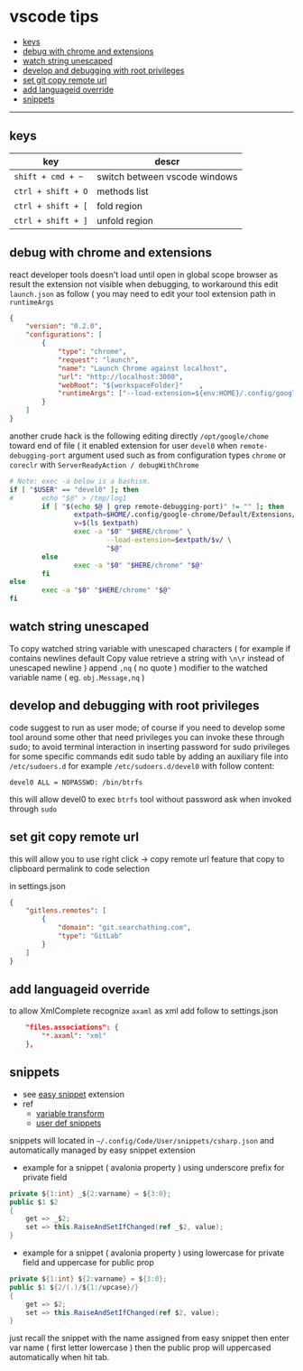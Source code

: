 # vscode tips

<!-- TOC -->
* [keys](#keys)
* [debug with chrome and extensions](#debug-with-chrome-and-extensions)
* [watch string unescaped](#watch-string-unescaped)
* [develop and debugging with root privileges](#develop-and-debugging-with-root-privileges)
* [set git copy remote url](#set-git-copy-remote-url)
* [add languageid override](#add-languageid-override)
* [snippets](#snippets)
<!-- TOCEND -->

<hr/>

## keys

| key | descr |
|---|---|
| `shift + cmd + ~` | switch between vscode windows |
| `ctrl + shift + O` | methods list |
| `ctrl + shift + [` | fold region |
| `ctrl + shift + ]` | unfold region |

## debug with chrome and extensions

react developer tools doesn't load until open in global scope browser as result the extension not visible when debugging, to workaround this edit `launch.json` as follow ( you may need to edit your tool extension path in `runtimeArgs`

```json
{   
    "version": "0.2.0",
    "configurations": [                
        {
            "type": "chrome",
            "request": "launch",
            "name": "Launch Chrome against localhost",
            "url": "http://localhost:3000",
            "webRoot": "${workspaceFolder}"    ,
            "runtimeArgs": ["--load-extension=${env:HOME}/.config/google-chrome/Default/Extensions/fmkadmapgofadopljbjfkapdkoienihi/4.2.0_0/"]
        }
    ]
}
```

another crude hack is the following editing directly `/opt/google/chome` toward end of file ( it enabled extension for user `devel0` when `remote-debugging-port` argument used such as from configuration types `chrome` or `coreclr` with `ServerReadyAction / debugWithChrome`

```sh
# Note: exec -a below is a bashism.
if [ "$USER" == "devel0" ]; then
#       echo "$@" > /tmp/log1
        if [ "$(echo $@ | grep remote-debugging-port)" != "" ]; then                
                extpath=$HOME/.config/google-chrome/Default/Extensions/fmkadmapgofadopljbjfkapdkoienihi
                v=$(ls $extpath)
                exec -a "$0" "$HERE/chrome" \
                        --load-extension=$extpath/$v/ \
                        "$@"
        else
                exec -a "$0" "$HERE/chrome" "$@"
        fi
else
        exec -a "$0" "$HERE/chrome" "$@"
fi
```

## watch string unescaped

To copy watched string variable with unescaped characters ( for example if contains newlines default Copy value retrieve a string with `\n\r` instead of unescaped newline ) append `,nq` ( no quote ) modifier to the watched variable name ( eg. `obj.Message,nq` )

## develop and debugging with root privileges

code suggest to run as user mode; of course if you need to develop some tool around some other that need privileges you can invoke these through sudo; to avoid terminal interaction in inserting password for sudo privileges for some specific commands edit sudo table by adding an auxiliary file into `/etc/sudoers.d` for example `/etc/sudoers.d/devel0` with follow content:

```
devel0 ALL = NOPASSWD: /bin/btrfs
```

this will allow devel0 to exec `btrfs` tool without password ask when invoked through `sudo`

## set git copy remote url

this will allow you to use right click -> copy remote url feature that copy to clipboard permalink to code selection

in settings.json

```json
{
    "gitlens.remotes": [
        {
            "domain": "git.searchathing.com",
            "type": "GitLab"
        }
    ]
}
```

## add languageid override

to allow XmlComplete recognize `axaml` as xml add follow to settings.json

```json
    "files.associations": {
        "*.axaml": "xml"
    },
```

## snippets

- see [easy snippet](https://marketplace.visualstudio.com/items?itemName=inu1255.easy-snippet) extension
- ref
    - [variable transform](https://code.visualstudio.com/docs/editor/userdefinedsnippets#_variable-transforms)
    - [user def snippets](https://code.visualstudio.com/docs/editor/userdefinedsnippets)

snippets will located in `~/.config/Code/User/snippets/csharp.json` and automatically managed by easy snippet extension

- example for a snippet ( avalonia property ) using underscore prefix for private field

```csharp
private ${1:int} _${2:varname} = ${3:0};
public $1 $2
{
    get => _$2;
    set => this.RaiseAndSetIfChanged(ref _$2, value);
}
```

- example for a snippet ( avalonia property ) using lowercase for private field and uppercase for public prop

```csharp
private ${1:int} ${2:varname} = ${3:0};
public $1 ${2/(.)/${1:/upcase}/}
{
    get => $2;
    set => this.RaiseAndSetIfChanged(ref $2, value);
}
```

just recall the snippet with the name assigned from easy snippet then enter var name ( first letter lowercase ) then the public prop will uppercased automatically when hit tab.
